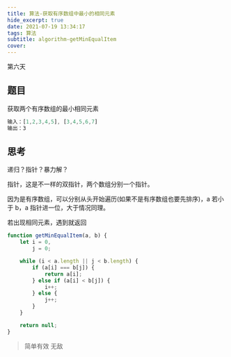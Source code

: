 ```yaml
---
title: 算法-获取有序数组中最小的相同元素
hide_excerpt: true
date: 2021-07-19 13:34:17
tags: 算法
subtitle: algorithm-getMinEqualItem
cover:
---
```


第六天

<!-- more -->

## 题目

获取两个有序数组的最小相同元素

```js
输入：[1,2,3,4,5], [3,4,5,6,7]
输出：3
```

## 思考

递归？指针？暴力解？

指针，这是不一样的双指针，两个数组分别一个指针。

因为是有序数组，可以分别从头开始遍历(如果不是有序数组也要先排序)，a 若小于 b，a 指针进一位，大于情况同理。

若出现相同元素，遇到就返回

```js
function getMinEqualItem(a, b) {
	let i = 0,
		j = 0;

	while (i < a.length || j < b.length) {
		if (a[i] === b[j]) {
			return a[i];
		} else if (a[i] < b[j]) {
			i++;
		} else {
			j++;
		}
	}

	return null;
}
```

> 简单有效 无敌